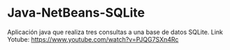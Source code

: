 # Java-NetBeans-SQLite
Aplicación java que realiza tres consultas a una base de datos SQLite.
Link Yotube: https://www.youtube.com/watch?v=PJQG7SXn4Rc
